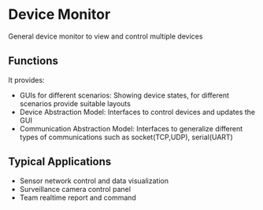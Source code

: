 # Device Monitor

General device monitor to view and control multiple devices

## Functions
It provides:
- GUIs for different scenarios: Showing device states, for different scenarios provide suitable layouts
- Device Abstraction Model: Interfaces to control devices and updates the GUI
- Communication Abstraction Model: Interfaces to generalize different types of communications such as socket(TCP,UDP), serial(UART)

## Typical Applications
- Sensor network control and data visualization
- Surveillance camera control panel
- Team realtime report and command
